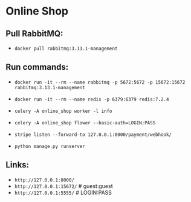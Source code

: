 # Online Shop
## Pull RabbitMQ:
- `docker pull rabbitmq:3.13.1-management`

## Run commands:
- `docker run -it --rm --name rabbitmq -p 5672:5672 -p 15672:15672 rabbitmq:3.13.1-management`
- `docker run -it --rm --name redis -p 6379:6379 redis:7.2.4`
- `celery -A online_shop worker -l info`
- `celery -A online_shop flower --basic-auth=LOGIN:PASS`
- `stripe listen --forward-to 127.0.0.1:8000/payment/webhook/`


- `python manage.py runserver`

## Links:
- `http://127.0.0.1:8000/`
- `http://127.0.0.1:15672/` # guest:guest
- `http://127.0.0.1:5555/` # LOGIN:PASS

